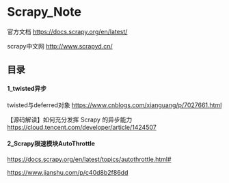 # Scrapy_Note

官方文档  https://docs.scrapy.org/en/latest/

scrapy中文网  http://www.scrapyd.cn/

## 目录

#### 1_twisted异步

twisted与deferred对象 https://www.cnblogs.com/xianguang/p/7027661.html

【源码解读】如何充分发挥 Scrapy 的异步能力 https://cloud.tencent.com/developer/article/1424507

#### 2_Scrapy限速模块AutoThrottle

https://docs.scrapy.org/en/latest/topics/autothrottle.html#

https://www.jianshu.com/p/c40d8b2f86dd

